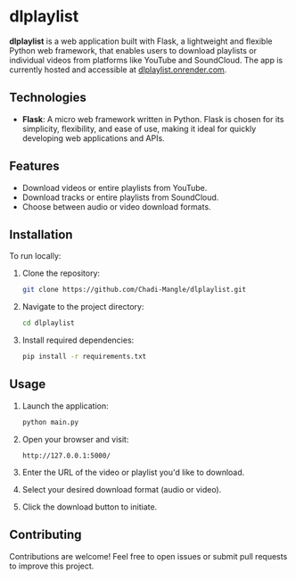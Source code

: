 # dlplaylist

**dlplaylist** is a web application built with Flask, a lightweight and flexible Python web framework, that enables users to download playlists or individual videos from platforms like YouTube and SoundCloud. The app is currently hosted and accessible at [dlplaylist.onrender.com](https://dlplaylist.onrender.com/).

## Technologies

- **Flask**: A micro web framework written in Python. Flask is chosen for its simplicity, flexibility, and ease of use, making it ideal for quickly developing web applications and APIs.

## Features

- Download videos or entire playlists from YouTube.
- Download tracks or entire playlists from SoundCloud.
- Choose between audio or video download formats.

## Installation

To run locally:

1. Clone the repository:
   ```bash
   git clone https://github.com/Chadi-Mangle/dlplaylist.git
   ```

2. Navigate to the project directory:
   ```bash
   cd dlplaylist
   ```

3. Install required dependencies:
   ```bash
   pip install -r requirements.txt
   ```

## Usage

1. Launch the application:
   ```bash
   python main.py
   ```

2. Open your browser and visit:
   ```
   http://127.0.0.1:5000/
   ```

3. Enter the URL of the video or playlist you'd like to download.

4. Select your desired download format (audio or video).

5. Click the download button to initiate.

## Contributing

Contributions are welcome! Feel free to open issues or submit pull requests to improve this project.
